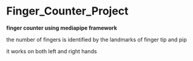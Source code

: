 # Finger_Counter_Project

**finger counter using mediapipe framework**

the number of fingers is identified by the landmarks of finger tip and pip

it works on both left and right hands
